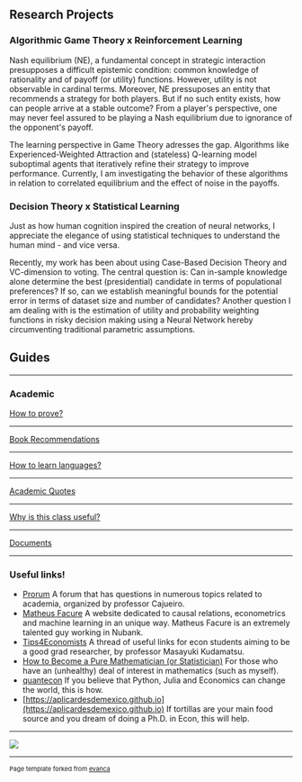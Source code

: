 ## Research Projects

### Algorithmic Game Theory x Reinforcement Learning

Nash equilibrium (NE), a fundamental concept in strategic interaction presupposes a difficult epistemic condition: common knowledge of rationality and of payoff (or utility) functions. However, utility is not observable in cardinal terms. Moreover, NE pressuposes an entity that recommends a strategy for both players. But if no such entity exists, how can people arrive at a stable outcome? From a player's perspective, one may never feel assured to be playing a Nash equilibrium due to ignorance of the opponent's payoff.

The learning perspective in Game Theory adresses the gap. Algorithms like Experienced-Weighted Attraction and (stateless) Q-learning model suboptimal agents that iteratively refine their strategy to improve performance. Currently, I am investigating the behavior of these algorithms in relation to correlated equilibrium and the effect of noise in the payoffs.

### Decision Theory x Statistical Learning

Just as how human cognition inspired the creation of neural networks, I appreciate the elegance of using statistical techniques to understand the human mind - and vice versa.

Recently, my work has been about using Case-Based Decision Theory and VC-dimension to voting. The central question is: Can in-sample knowledge alone determine the best (presidential) candidate in terms of populational preferences? If so, can we establish meaningful bounds for the potential error in terms of dataset size and number of candidates? Another question I am dealing with is the estimation of utility and probability weighting functions in risky decision making using a Neural Network hereby circumventing traditional parametric assumptions.


## Guides

---

### Academic

[How to prove?](/proving1.md)

---
[Book Recommendations](/recommendations.md)

---
[How to learn languages?](/languages.md)

---
[Academic Quotes](/quotes.md)

---
[Why is this class useful?](/useful.md)


---
[Documents](/Documents.md)


---

### Useful links!

- [Prorum](https://prorum.com) A forum that has questions in numerous topics related to academia, organized by professor Cajueiro.
- [Matheus Facure](https://matheusfacure.github.io) A website dedicated to causal relations, econometrics and machine learning in an unique way. Matheus Facure is an extremely talented guy working in Nubank.
- [Tips4Economists](https://sites.google.com/site/mkudamatsu/tips4economists) A thread of useful links for econ students aiming to be a good grad researcher, by professor Masayuki Kudamatsu.
- [How to Become a Pure Mathematician (or Statistician)](http://hbpms.blogspot.com) For those who have an (unhealthy) deal of interest in mathematics (such as myself).
- [quantecon](https://quantecon.org) If you believe that Python, Julia and Economics can change the world, this is how.
- [https://aplicardesdemexico.github.io](https://aplicardesdemexico.github.io) If tortillas are your main food source and you dream of doing a Ph.D. in Econ, this will help.

---

<img src="images/dummy_thumbnail.jpg?raw=true"/>


---
<p style="font-size:11px">Page template forked from <a href="https://github.com/evanca/quick-portfolio">evanca</a></p>
<!-- Remove above link if you don't want to attibute -->
